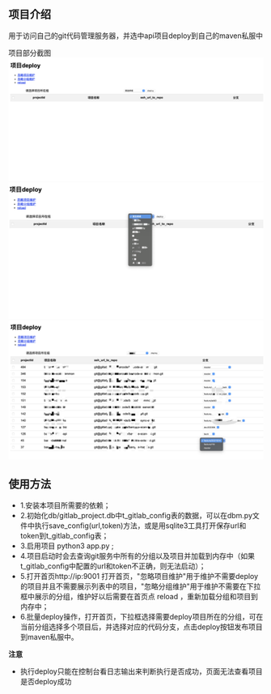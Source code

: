 项目介绍
-----------------------------------

用于访问自己的git代码管理服务器，并选中api项目deploy到自己的maven私服中

项目部分截图
![首页](img/idx.png)
![首页](img/2.png)
![首页](img/3.png)

使用方法
-----------------------------------
* 1.安装本项目所需要的依赖；
* 2.初始化db/gitlab_project.db中t_gitlab_config表的数据，可以在dbm.py文件中执行save_config(url,token)方法，或是用sqlite3工具打开保存url和token到t_gitlab_config表；
* 3.启用项目 python3 app.py ;
* 4.项目启动时会去查询git服务中所有的分组以及项目并加载到内存中（如果t_gitlab_config中配置的url和token不正确，则无法启动）；
* 5.打开首页http://ip:9001 打开首页，"忽略项目维护"用于维护不需要deploy的项目并且不需要展示列表中的项目，"忽略分组维护"用于维护不需要在下拉框中展示的分组，维护好以后需要在首页点 reload ，重新加载分组和项目到内存中；
* 6.批量deploy操作，打开首页，下拉框选择需要deploy项目所在的分组，可在当前分组选择多个项目后，并选择对应的代码分支，点击deploy按钮发布项目到maven私服中。


**注意**
+ 执行deploy只能在控制台看日志输出来判断执行是否成功，页面无法查看项目是否deploy成功